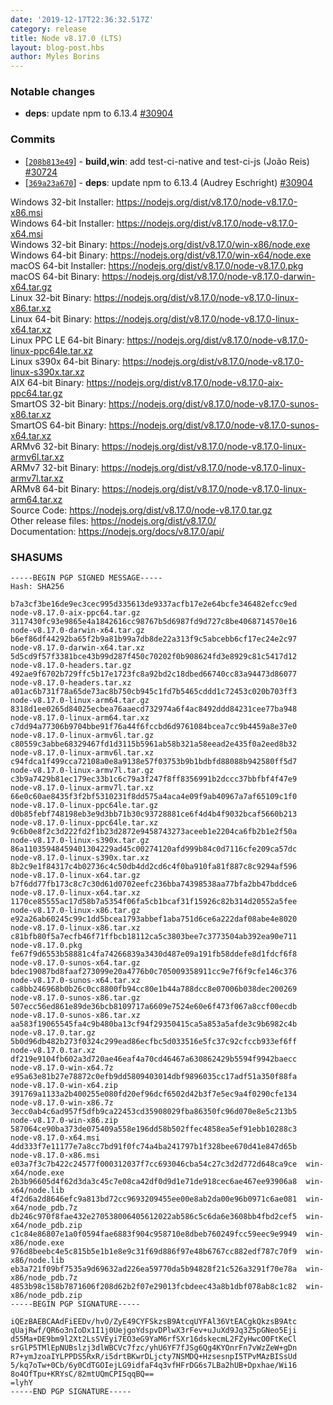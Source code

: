 ```yaml
---
date: '2019-12-17T22:36:32.517Z'
category: release
title: Node v8.17.0 (LTS)
layout: blog-post.hbs
author: Myles Borins
---
```


### Notable changes

- **deps**: update npm to 6.13.4 [#30904](https://github.com/nodejs/node/pull/30904)

### Commits

- [[`208b813e49`](https://github.com/nodejs/node/commit/208b813e49)] - **build,win**: add test-ci-native and test-ci-js (João Reis) [#30724](https://github.com/nodejs/node/pull/30724)
- [[`369a23a670`](https://github.com/nodejs/node/commit/369a23a670)] - **deps**: update npm to 6.13.4 (Audrey Eschright) [#30904](https://github.com/nodejs/node/pull/30904)

Windows 32-bit Installer: https://nodejs.org/dist/v8.17.0/node-v8.17.0-x86.msi \
Windows 64-bit Installer: https://nodejs.org/dist/v8.17.0/node-v8.17.0-x64.msi \
Windows 32-bit Binary: https://nodejs.org/dist/v8.17.0/win-x86/node.exe \
Windows 64-bit Binary: https://nodejs.org/dist/v8.17.0/win-x64/node.exe \
macOS 64-bit Installer: https://nodejs.org/dist/v8.17.0/node-v8.17.0.pkg \
macOS 64-bit Binary: https://nodejs.org/dist/v8.17.0/node-v8.17.0-darwin-x64.tar.gz \
Linux 32-bit Binary: https://nodejs.org/dist/v8.17.0/node-v8.17.0-linux-x86.tar.xz \
Linux 64-bit Binary: https://nodejs.org/dist/v8.17.0/node-v8.17.0-linux-x64.tar.xz \
Linux PPC LE 64-bit Binary: https://nodejs.org/dist/v8.17.0/node-v8.17.0-linux-ppc64le.tar.xz \
Linux s390x 64-bit Binary: https://nodejs.org/dist/v8.17.0/node-v8.17.0-linux-s390x.tar.xz \
AIX 64-bit Binary: https://nodejs.org/dist/v8.17.0/node-v8.17.0-aix-ppc64.tar.gz \
SmartOS 32-bit Binary: https://nodejs.org/dist/v8.17.0/node-v8.17.0-sunos-x86.tar.xz \
SmartOS 64-bit Binary: https://nodejs.org/dist/v8.17.0/node-v8.17.0-sunos-x64.tar.xz \
ARMv6 32-bit Binary: https://nodejs.org/dist/v8.17.0/node-v8.17.0-linux-armv6l.tar.xz \
ARMv7 32-bit Binary: https://nodejs.org/dist/v8.17.0/node-v8.17.0-linux-armv7l.tar.xz \
ARMv8 64-bit Binary: https://nodejs.org/dist/v8.17.0/node-v8.17.0-linux-arm64.tar.xz \
Source Code: https://nodejs.org/dist/v8.17.0/node-v8.17.0.tar.gz \
Other release files: https://nodejs.org/dist/v8.17.0/ \
Documentation: https://nodejs.org/docs/v8.17.0/api/

### SHASUMS

```
-----BEGIN PGP SIGNED MESSAGE-----
Hash: SHA256

b7a3cf3be16de9ec3cec995d335613de9337acfb17e2e64bcfe346482efcc9ed  node-v8.17.0-aix-ppc64.tar.gz
3117430fc93e9865e4a1842616cc98767b5d6987fd9d727c8be4068714570e16  node-v8.17.0-darwin-x64.tar.gz
b6ef86df44292ba65f2b9a81b99a7db8de22a313f9c5abcebb6cf17ec24e2c97  node-v8.17.0-darwin-x64.tar.xz
5d5cd9f57f3381bce43b99d287f450c70202f0b908624fd3e8929c81c5417d12  node-v8.17.0-headers.tar.gz
492ae9f6702b729ffc5b17e1723fc8a92bd2c18dbed66740cc83a94473d86077  node-v8.17.0-headers.tar.xz
a01ac6b731f78a65de73ac8b750cb945c1fd7b5465cddd1c72453c020b703ff3  node-v8.17.0-linux-arm64.tar.gz
8318d1ee0265d84025ecbea76aaecd732974a6f4ac8492ddd84231cee77ba948  node-v8.17.0-linux-arm64.tar.xz
c7dd94a77306b9704bbe91f76a44f6fccbd6d9761084bcea7cc9b4459a8e37e0  node-v8.17.0-linux-armv6l.tar.gz
c80559c3abbe68329467fd1d3115b5961ab58b321a58eead2e435f0a2eed8b32  node-v8.17.0-linux-armv6l.tar.xz
c94fdca1f499cca72108a0e8a9138e57f03753b9b1bdbfd88088b942580ff5d7  node-v8.17.0-linux-armv7l.tar.gz
c3b9a7429b81ec179ec33b1c6c79a3f247f8ff8356991b2dccc37bbfbf4f47e9  node-v8.17.0-linux-armv7l.tar.xz
66e0c60ae8435f3f2bf5310231f8dd575a4aca4e09f9ab40967a7af65109c1f0  node-v8.17.0-linux-ppc64le.tar.gz
d0b85febf748198eb3e9d3bb71b30c93728881ce6f4d4b4f9032bcaf5660b213  node-v8.17.0-linux-ppc64le.tar.xz
9c6b0e8f2c3d222fd2f1b23d2872e9458743273aceeb1e2204ca6fb2b1e2f50a  node-v8.17.0-linux-s390x.tar.gz
86a11035948459401304229ad45c00274120afd999b84c0d7116cfe209ca57dc  node-v8.17.0-linux-s390x.tar.xz
8b2c9e1f84317c4b02736c4c50db4dd2cd6c4f0ba910fa81f887c8c9294af596  node-v8.17.0-linux-x64.tar.gz
b7f6dd77fb173c8c7c30d61d0702eefc236bba74398538aa77bfa2bb47bddce6  node-v8.17.0-linux-x64.tar.xz
1170ce85555ac17d58b7a5354f06fa5cb1bcaf31f15926c82b314d20552a5fee  node-v8.17.0-linux-x86.tar.gz
e92a26ab60245c99c1dd5bcea1793abbef1aba751d6ce6a222daf08abe4e8020  node-v8.17.0-linux-x86.tar.xz
c81bfb80f5a7ecfb46f71ffbcb18112ca5c3803bee7c3773504ab392ea90e711  node-v8.17.0.pkg
fe67f9d6553b58881c4fa74266839a3430d487e09a191fb58ddefe8d1fdcf6f8  node-v8.17.0-sunos-x64.tar.gz
bdec19087bd8faaf273099e20a4776b0c705009358911cc9e7f6f9cfe146c376  node-v8.17.0-sunos-x64.tar.xz
ca8bb246968b0b26c0cc8800fb94cc80e1b44a788dcc8e07006b038dec200269  node-v8.17.0-sunos-x86.tar.gz
507ecc56ed861e89de36bcb8109717a6609e7524e60e6f473f067a8ccf00ecdb  node-v8.17.0-sunos-x86.tar.xz
aa583f19065545fa4c9b480ba13cf94f29350415ca5a853a5afde3c9b6982c4b  node-v8.17.0.tar.gz
5b0d96db482b273f0324c299ead86ecfbc5d033516e5fc37c92cfccb933ef6ff  node-v8.17.0.tar.xz
df219e9104fb602a3d720ae46eaf4a70cd46467a630862429b5594f9942baecc  node-v8.17.0-win-x64.7z
e95a63e81b27e78872c0efb9dd5809403014dbf9896035cc17adf51a350f88fa  node-v8.17.0-win-x64.zip
391769a1133a2b400255e080fd20ef96dcf6502d42b3f7e5ec9a4f0290cfe134  node-v8.17.0-win-x86.7z
3ecc0ab4c6ad957f5dfb9ca22453cd35908029fba86350fc96d070e8e5c213b5  node-v8.17.0-win-x86.zip
587064ce90ba373de075409a558e196dd58b502ffec4858ea5ef91ebb10288c3  node-v8.17.0-x64.msi
4dd333f7e11177e7a8cc7bd91f0fc74a4ba241797b1f328bee670d41e847d65b  node-v8.17.0-x86.msi
e03a7f3c7b422c24577f000312037f7cc693046cba54c27c3d2d772d648ca9ce  win-x64/node.exe
2b3b96605d4f62d3da3c45c7e08ca42df0d9d1e71de918cec6ae467ee93906a8  win-x64/node.lib
4f2d6a2d8646efc9a813bd72cc9693209455ee00e8ab2da00e96b0971c6ae081  win-x64/node_pdb.7z
db246c970f8fae432e270538006405612022ab586c5c6da6e3608bb4fbd2cef5  win-x64/node_pdb.zip
c1c84e86807e1a0f0594fae6883f904c958710e8dbeb760249fcc59eec9e9949  win-x86/node.exe
976d8beebc4e5c815b5e1b1e8e9c31f69d886f97e48b6767cc882edf787c70f9  win-x86/node.lib
eb3a721f09bf7535a9d69632ad226ea59770da5b94828f21c526a3291f70e78a  win-x86/node_pdb.7z
4853b98c158b7871606f208d62b2f07e29013fcbdeec43a8b1dbf078ab8c1c82  win-x86/node_pdb.zip
-----BEGIN PGP SIGNATURE-----

iQEzBAEBCAAdFiEEDv/hvO/ZyE49CYFSkzsB9AtcqUYFAl36VtEACgkQkzsB9Atc
qUajRwf/QR6o3nIoDx1I1j0UejgoYdspvDPlwX3rFev+uJuXd9Jq3Z5pGNeo5Eji
d55Ma+DE9bm9l2Xt2LsSVEyi7EO3eG9YaM6rfSXr16dskecmL2FZyHwcO0FtKeCl
srGlP5TMlEpNUBslzj3dlWBCVc7fzc/yhU6YF7fJSg6Qg4KYOnrFn7vWzZeW+gDn
R7+ymJzoaIYLPPDS5RxR/i5drtBKwrDLjcty7NSMDQ+HzsesnpI5TPvMAzBISsUd
5/kq7oTw+0Cb/6y0CdTGOIejLG9idfaF4q3vfHFrDG6s7LBa2hUB+Dpxhae/Wi16
8o4OfTpu+KRYsC/82mtUQmCPI5qqBQ==
=lyhY
-----END PGP SIGNATURE-----

```
